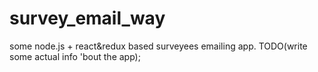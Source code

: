 # survey_email_way
some node.js + react&amp;redux based surveyees emailing app.
TODO(write some actual info 'bout the app);
